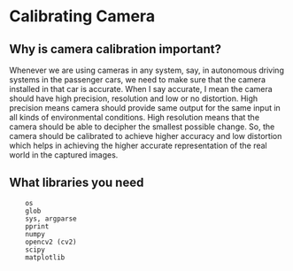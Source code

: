 # Calibrating Camera

## Why is camera calibration important?

Whenever we are using cameras in any system, say, in autonomous driving systems in the passenger cars, we need to make sure that the camera installed in that car is accurate. When I say accurate, I mean the camera should have high precision, resolution and low or no distortion.
High precision means camera should provide same output for the same input in all kinds of environmental conditions. High resolution means that the camera should be able to decipher the smallest possible change. So, the camera should be calibrated to achieve higher accuracy and low distortion which helps in achieving the higher accurate representation of the real world in the captured images.

## What libraries you need
```
    os
    glob
    sys, argparse
    pprint
    numpy
    opencv2 (cv2)
    scipy
    matplotlib
```
